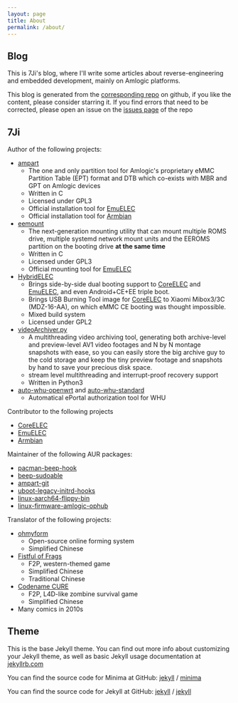```yaml
---
layout: page
title: About
permalink: /about/
---
```


## Blog

This is 7Ji's blog, where I'll write some articles about reverse-engineering and embedded development, mainly on Amlogic platforms.

This blog is generated from the [corresponding repo](https://github.com/7Ji/7ji.github.io) on github, if you like the content, please consider starring it. If you find errors that need to be corrected, please open an issue on the [issues page](https://github.com/7Ji/7ji.github.io/issues) of the repo


## 7Ji

Author of the following projects:
 - [ampart](https://github.com/7Ji/ampart)
   - The one and only partition tool for Amlogic's proprietary eMMC Partition Table (EPT) format and DTB which co-exists with MBR and GPT on Amlogic devices
   - Written in C
   - Licensed under GPL3
   - Official installation tool for [EmuELEC][EmuELEC]
   - Official installation tool for [Armbian][Armbian]
 - [eemount](https://github.com/7Ji/eemount)
   - The next-generation mounting utility that can mount multiple ROMS drive, multiple systemd network mount units and the EEROMS partition on the booting drive **at the same time**
   - Written in C
   - Licensed under GPL3
   - Official mounting tool for [EmuELEC][EmuELEC]
 - [HybridELEC](https://github.com/7Ji/HybridELEC)
   - Brings side-by-side dual booting support to [CoreELEC][CoreELEC] and [EmuELEC][EmuELEC], and even Android+CE+EE triple boot.
   - Brings USB Burning Tool image for [CoreELEC] to Xiaomi Mibox3/3C (MDZ-16-AA), on which eMMC CE booting was thought impossible.
   - Mixed build system
   - Licensed under GPL2
 - [videoArchiver.py](https://github.com/7Ji/videoArchiver.py)
   - A multithreading video archiving tool, generating both archive-level and preview-level AV1 video footages and N by N montage snapshots with ease, so you can easily store the big archive guy to the cold storage and keep the tiny preview footage and snapshots by hand to save your precious disk space.
   - stream level multithreading and interrupt-proof recovery support
   - Written in Python3
 - [auto-whu-openwrt](https://github.com/7Ji/auto-whu-openwrt) and [auto-whu-standard](https://github.com/7Ji/auto-whu-standard)
   - Automatical ePortal authorization tool for WHU

Contributor to the following projects
 - [CoreELEC][CoreELEC]
 - [EmuELEC][EmuELEC]
 - [Armbian][Armbian]

Maintainer of the following AUR packages:
 - [pacman-beep-hook](https://aur.archlinux.org/packages/pacman-beep-hook)
 - [beep-sudoable](https://aur.archlinux.org/packages/beep-sudoable)
 - [ampart-git](https://aur.archlinux.org/packages/ampart-git)
 - [uboot-legacy-initrd-hooks](https://aur.archlinux.org/packages/uboot-legacy-initrd-hooks)
 - [linux-aarch64-flippy-bin](https://aur.archlinux.org/packages/linux-aarch64-flippy-bin)
 - [linux-firmware-amlogic-ophub](https://aur.archlinux.org/packages/linux-firmware-amlogic-ophub)

Translator of the following projects:
 - [ohmyform](https://github.com/ohmyform/ohmyform)
   - Open-source online forming system
   - Simplified Chinese
 - [Fistful of Frags](https://store.steampowered.com/app/265630/Fistful_of_Frags)
   - F2P, western-themed game
   - Simplified Chinese
   - Traditional Chinese
 - [Codename CURE](https://store.steampowered.com/app/355180/Codename_CURE/)
   - F2P, L4D-like zombine survival game
   - Simplified Chinese
 - Many comics in 2010s

[Armbian]: https://github.com/ophub/amlogic-s9xxx-armbian
[CoreELEC]: https://coreelec.org
[EmuELEC]: https://github.com/EmuELEC/EmuELEC


## Theme

This is the base Jekyll theme. You can find out more info about customizing your Jekyll theme, as well as basic Jekyll usage documentation at [jekyllrb.com](https://jekyllrb.com/)

You can find the source code for Minima at GitHub:
[jekyll][jekyll-organization] /
[minima](https://github.com/jekyll/minima)

You can find the source code for Jekyll at GitHub:
[jekyll][jekyll-organization] /
[jekyll](https://github.com/jekyll/jekyll)


[jekyll-organization]: https://github.com/jekyll
